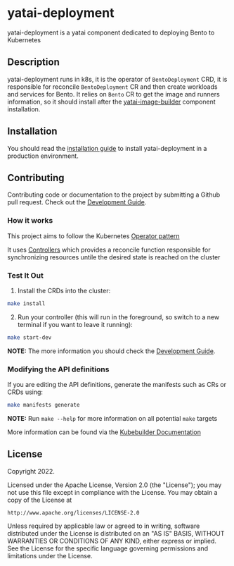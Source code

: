 # yatai-deployment

yatai-deployment is a yatai component dedicated to deploying Bento to Kubernetes

## Description

yatai-deployment runs in k8s, it is the operator of `BentoDeployment` CRD, it is responsible for reconcile `BentoDeployment` CR and then create workloads and services for Bento. It relies on `Bento` CR to get the image and runners information, so it should install after the [yatai-image-builder](https://github.com/bentoml/yatai-image-builder) component installation.

## Installation

You should read the [installation guide](https://docs.bentoml.org/projects/yatai/en/latest/installation/yatai_deployment.html) to install yatai-deployment in a production environment.

## Contributing

Contributing code or documentation to the project by submitting a Github pull request. Check out the [Development Guide](https://github.com/bentoml/yatai-deployment/blob/main/DEVELOPMENT.md).

### How it works
This project aims to follow the Kubernetes [Operator pattern](https://kubernetes.io/docs/concepts/extend-kubernetes/operator/)

It uses [Controllers](https://kubernetes.io/docs/concepts/architecture/controller/) 
which provides a reconcile function responsible for synchronizing resources untile the desired state is reached on the cluster 

### Test It Out
1. Install the CRDs into the cluster:

```sh
make install
```

2. Run your controller (this will run in the foreground, so switch to a new terminal if you want to leave it running):

```sh
make start-dev
```

**NOTE:** The more information you should check the [Development Guide](https://github.com/bentoml/yatai-deployment/blob/main/DEVELOPMENT.md).

### Modifying the API definitions
If you are editing the API definitions, generate the manifests such as CRs or CRDs using:

```sh
make manifests generate
```

**NOTE:** Run `make --help` for more information on all potential `make` targets

More information can be found via the [Kubebuilder Documentation](https://book.kubebuilder.io/introduction.html)

## License

Copyright 2022.

Licensed under the Apache License, Version 2.0 (the "License");
you may not use this file except in compliance with the License.
You may obtain a copy of the License at

    http://www.apache.org/licenses/LICENSE-2.0

Unless required by applicable law or agreed to in writing, software
distributed under the License is distributed on an "AS IS" BASIS,
WITHOUT WARRANTIES OR CONDITIONS OF ANY KIND, either express or implied.
See the License for the specific language governing permissions and
limitations under the License.

